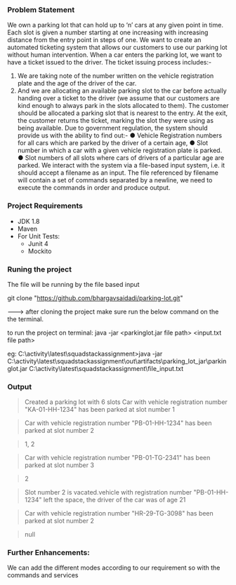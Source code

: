 

### Problem Statement
We own a parking lot that can hold up to ‘n’ cars at any given point in time. Each slot is given a number starting at one increasing with increasing distance from the entry point in steps of one. We want to create an automated ticketing system that allows our customers to use our parking lot without human intervention.
When a car enters the parking lot, we want to have a ticket issued to the driver. The ticket issuing process includes:- 
1.	We are taking note of the number written on the vehicle registration plate and the age of the driver of the car.
2.	And we are allocating an available parking slot to the car before actually handing over a ticket to the driver (we assume that our customers are kind enough to always park in the slots allocated to them).
The customer should be allocated a parking slot that is nearest to the entry. At the exit, the customer returns the ticket, marking the slot they were using as being available.
Due to government regulation, the system should provide us with the ability to find out:-
●	Vehicle Registration numbers for all cars which are parked by the driver of a certain age,
●	Slot number in which a car with a given vehicle registration plate is parked. 
●	Slot numbers of all slots where cars of drivers of a particular age are parked.
We interact with the system via a file-based input system, i.e. it should accept a filename as an input. The file referenced by filename will contain a set of commands separated by a newline, we need to execute the commands in order and produce output.

### Project Requirements

* JDK 1.8
* Maven
* For Unit Tests:  
  * Junit 4
  * Mockito


### Runing the project

The file will be running by the file based input

git clone "https://github.com/bhargavsaidadi/parking-lot.git" 

---> after cloning the project make sure run the below command on the the terminal.

to run the project on terminal: java -jar <parkinglot.jar file path> <input.txt file path>

eg: C:\activity\latest\squadstackassignment>java -jar C:\activity\latest\squadstackassignment\out\artifacts\parking_lot_jar\parkinglot.jar C:\activity\latest\squadstackassignment\file_input.txt



### Output

>Created a parking lot with 6 slots
>Car with vehicle registration number "KA-01-HH-1234" has been parked at slot number 1


>Car with vehicle registration number "PB-01-HH-1234" has been parked at slot number 2


>1, 2


>Car with vehicle registration number "PB-01-TG-2341" has been parked at slot number 3


>2


>Slot number 2 is vacated.vehicle with registration number "PB-01-HH-1234" left the space, the driver of the car was of age 21


>Car with vehicle registration number "HR-29-TG-3098" has been parked at slot number 2


>null




### Further Enhancements:

We can add the different modes according to our requirement so with the commands and services
